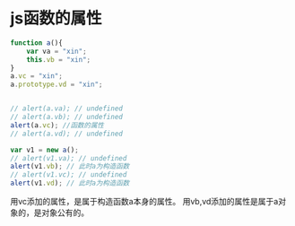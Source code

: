 # js函数的属性
  
```js
function a(){
    var va = "xin";
    this.vb = "xin"; 
}
a.vc = "xin";
a.prototype.vd = "xin";


// alert(a.va); // undefined
// alert(a.vb); // undefined
alert(a.vc); //函数的属性
// alert(a.vd); // undefined

var v1 = new a();
// alert(v1.va); // undefined
alert(v1.vb); // 此时a为构造函数
// alert(v1.vc); // undefined
alert(v1.vd); // 此时a为构造函数
```

用vc添加的属性，是属于构造函数a本身的属性。
用vb,vd添加的属性是属于a对象的，是对象公有的。
